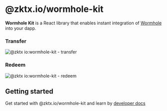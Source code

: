 # @zktx.io/wormhole-kit

**Wormhole Kit** is a React library that enables instant integration of [Wormhole](https://docs.wormhole.com/wormhole/reference/sdk-docs) into your dapp.

### Transfer
![@zktx io:wormhole-kit - transfer](https://github.com/zktx-io/wormhole-kit-monorepo/assets/57783762/f60fa88e-ded8-40d5-9174-f74d98be1ef2)

### Redeem
![@zktx io:wormhole-kit - redeem](https://github.com/zktx-io/wormhole-kit-monorepo/assets/57783762/e67fee28-72b6-48e0-b173-2a705ae266ab)

## Getting started

Get started with @zktx.io/wormhole-kit and learn by [developer docs](https://docs.zktx.io/wormhole-kit/)
